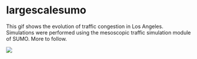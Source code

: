 # largescalesumo

This gif shows the evolution of traffic congestion in Los Angeles. Simulations were performed using the mesoscopic traffic simulation module of SUMO. 
More to follow. 

![](out.gif)
